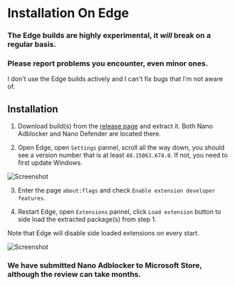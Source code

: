 # Installation On Edge

### The Edge builds are highly experimental, it *will* break on a regular basis. 

### Please report problems you encounter, even minor ones. 

I don't use the Edge builds actively and I can't fix bugs that I'm not aware of. 

## Installation

1. Download build(s) from the [release page](https://github.com/NanoAdblocker/NanoCore/releases) and extract it. Both Nano Adblocker 
and Nano Defender are located there. 

2. Open Edge, open `Settings` pannel, scroll all the way down, you should see a version number that is at least `40.15063.674.0`. 
If not, you need to first update Windows. 

![Screenshot](https://i.imgur.com/GZritjm.png)

3. Enter the page `about:flags` and check `Enable extension developer features`. 

4. Restart Edge, open `Extensions` pannel, click `Load extension` button to side load the extracted package(s) from step 1. 

Note that Edge will disable side loaded extensions on every start. 

![Screenshot](https://i.imgur.com/rkVyCX4.png)

### We have submitted Nano Adblocker to Microsoft Store, although the review can take months. 

